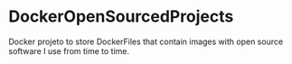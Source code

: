 DockerOpenSourcedProjects
=========================

Docker projeto to store DockerFiles that contain images
with open source software I use from time to time.
